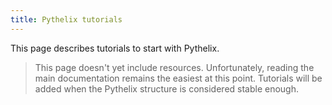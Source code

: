 ```yaml
---
title: Pythelix tutorials
---
```


This page describes tutorials to start with Pythelix.

> This page doesn't yet include resources. Unfortunately, reading the main documentation remains the easiest at this point. Tutorials will be added when the Pythelix structure is considered stable enough.
